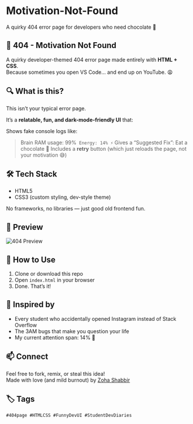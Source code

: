 # Motivation-Not-Found
A quirky 404 error page for developers who need chocolate 🍫
## 🧠 404 - Motivation Not Found

A quirky developer-themed 404 error page made entirely with **HTML + CSS**.  
Because sometimes you open VS Code… and end up on YouTube. 😩

## 🔍 What is this?

This isn’t your typical error page.

It’s a **relatable, fun, and dark-mode-friendly UI** that:

Shows fake console logs like:
  > Brain RAM usage: 99%`
  > Energy: 14% ⚡`
  >Gives a “Suggested Fix”: Eat a chocolate 🍫
Includes a **retry** button (which just reloads the page, not your motivation 😅)


## 🛠 Tech Stack

- HTML5
- CSS3 (custom styling, dev-style theme)

No frameworks, no libraries — just good old frontend fun.


## 📸 Preview

![404 Preview]([previe.png](https://github.com/Zoha-Shabbir/Motivation-Not-Found/blob/main/preview.PNG))  



## 🚀 How to Use

1. Clone or download this repo
2. Open `index.html` in your browser
3. Done. That’s it!


## 🙌 Inspired by

- Every student who accidentally opened Instagram instead of Stack Overflow
- The 3AM bugs that make you question your life
- My current attention span: 14% 🔋


## 📫 Connect

Feel free to fork, remix, or steal this idea!  
Made with love (and mild burnout) by [Zoha Shabbir](https://www.linkedin.com/in/zoha-shabbir-4113442a4/)


## 🏷 Tags

`#404page #HTMLCSS #FunnyDevUI #StudentDevDiaries`
